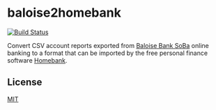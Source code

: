 baloise2homebank
================

[![Build Status](https://travis-ci.com/christiansiegel/baloise2homebank.svg?branch=master)](https://travis-ci.com/christiansiegel/baloise2homebank)

Convert CSV account reports exported from [Baloise Bank SoBa](http://www.baloise.ch/) online banking to a format that can be imported by the free personal finance software [Homebank](http://homebank.free.fr/).

License
-------

[MIT](LICENSE.md)
